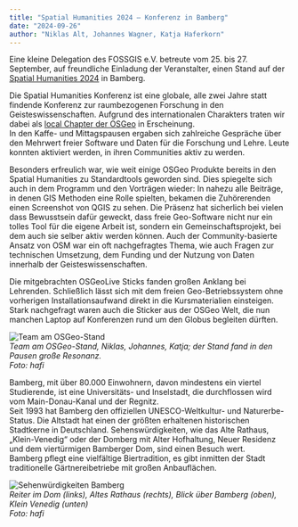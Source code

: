```yaml
---
title: "Spatial Humanities 2024 – Konferenz in Bamberg"
date: "2024-09-26"
author: "Niklas Alt, Johannes Wagner, Katja Haferkorn"
---
```


Eine kleine Delegation des FOSSGIS e.V. betreute vom 25. bis 27. September, auf freundliche Einladung der Veranstalter, einen Stand auf der [Spatial Humanities 2024](https://spathum.uni-bamberg.de/) in Bamberg. 

Die Spatial Humanities Konferenz ist eine globale, alle zwei Jahre statt findende Konferenz zur raumbezogenen Forschung in den Geisteswissenschaften. Aufgrund des internationalen Charakters traten wir dabei als [local Chapter der OSGeo](https://www.osgeo.org/local-chapters/fossgis-e-v/) in Erscheinung.     
In den Kaffe- und Mittagspausen ergaben sich zahlreiche Gespräche über den Mehrwert freier Software und Daten für die Forschung und Lehre. Leute konnten aktiviert werden, in ihren Communities aktiv zu werden. 

Besonders erfreulich war, wie weit einige OSGeo Produkte bereits in den Spatial Humanities zu Standardtools geworden sind. Dies spiegelte sich auch in dem Programm und den Vorträgen wieder: In nahezu alle Beiträge, in denen GIS Methoden eine Rolle spielten, bekamen die Zuhörerenden einen Screenshot von QGIS zu sehen. Die Präsenz hat sicherlich bei vielen dass Bewusstsein dafür geweckt, dass freie Geo-Software nicht nur ein tolles Tool für die eigene Arbeit ist, sondern ein Gemeinschaftsprojekt, bei dem auch sie selber aktiv werden können. Auch der Community-basierte Ansatz von OSM war ein oft nachgefragtes Thema, wie auch Fragen zur technischen Umsetzung, dem Funding und der Nutzung von Daten innerhalb der Geisteswissenschaften.

Die mitgebrachten OSGeoLive Sticks fanden großen Anklang bei Lehrenden. Schließlich lässt sich mit dem freien Geo-Betriebssystem ohne vorherigen Installationsaufwand direkt in die Kursmaterialien einsteigen. Stark nachgefragt waren auch die Sticker aus der OSGeo Welt, die nun manchen Laptop auf Konferenzen rund um den Globus begleiten dürften.

![Team am OSGeo-Stand](/news/images/2024-09-26_OSGeo-Stand_SpatHum.png)    
*Team am OSGeo-Stand, Niklas, Johannes, Katja; der Stand fand in den Pausen große Resonanz.   
Foto: hafi*

Bamberg, mit über 80.000 Einwohnern, davon mindestens ein viertel Studierende, ist eine Universitäts- und Inselstadt, die durchflossen wird vom Main-Donau-Kanal und der Regnitz.    
Seit 1993 hat Bamberg den offiziellen UNESCO-Weltkultur- und Naturerbe-Status.
Die Altstadt hat einen der größten erhaltenen historischen Stadtkerne in Deutschland. Sehenswürdigkeiten, wie das Alte Rathaus, „Klein-Venedig“ oder der Domberg mit Alter Hofhaltung, Neuer Residenz und dem viertürmigen Bamberger Dom, sind einen Besuch wert.    
Bamberg pflegt eine vielfältige Biertradition, es gibt inmitten der Stadt traditionelle Gärtnereibetriebe mit großen Anbauflächen.

![Sehenwürdigkeiten Bamberg](/news/images/2024-09-26_Bamberg.png)   
*Reiter im Dom (links), Altes Rathaus (rechts), Blick über Bamberg (oben), Klein Venedig (unten)   
Foto: hafi*
 


